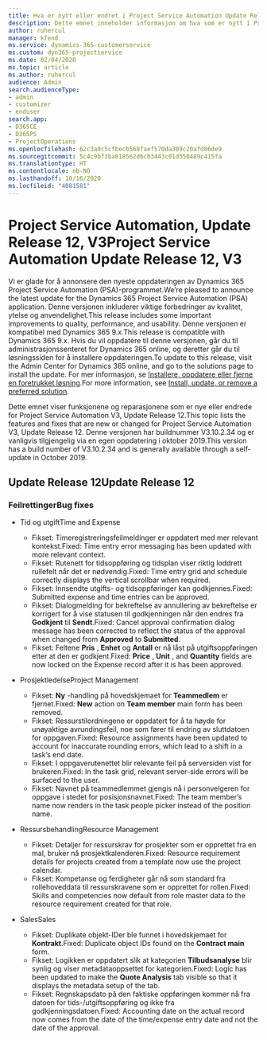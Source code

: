 ```yaml
---
title: Hva er nytt eller endret i Project Service Automation Update Release 12, V3
description: Dette emnet inneholder informasjon om hva som er nytt i Project Service Automation Update Release 12, V3.
author: ruhercul
manager: kfend
ms.service: dynamics-365-customerservice
ms.custom: dyn365-projectservice
ms.date: 02/04/2020
ms.topic: article
ms.author: ruhercul
audience: Admin
search.audienceType:
- admin
- customizer
- enduser
search.app:
- D365CE
- D365PS
- ProjectOperations
ms.openlocfilehash: 62c3a0c5cfbecb568faef570da309c20afd86de9
ms.sourcegitcommit: 5c4c9bf3ba018562d6cb3443c01d550489c415fa
ms.translationtype: HT
ms.contentlocale: nb-NO
ms.lasthandoff: 10/16/2020
ms.locfileid: "4081581"
---
```

# <a name="project-service-automation-update-release-12-v3"></a><span data-ttu-id="84f61-103">Project Service Automation, Update Release 12, V3</span><span class="sxs-lookup"><span data-stu-id="84f61-103">Project Service Automation Update Release 12, V3</span></span>
<span data-ttu-id="84f61-104">Vi er glade for å annonsere den nyeste oppdateringen av Dynamics 365 Project Service Automation (PSA)-programmet.</span><span class="sxs-lookup"><span data-stu-id="84f61-104">We’re pleased to announce the latest update for the Dynamics 365 Project Service Automation (PSA) application.</span></span> <span data-ttu-id="84f61-105">Denne versjonen inkluderer viktige forbedringer av kvalitet, ytelse og anvendelighet.</span><span class="sxs-lookup"><span data-stu-id="84f61-105">This release includes some important improvements to quality, performance, and usability.</span></span> <span data-ttu-id="84f61-106">Denne versjonen er kompatibel med Dynamics 365 9.x.</span><span class="sxs-lookup"><span data-stu-id="84f61-106">This release is compatible with Dynamics 365 9.x.</span></span> <span data-ttu-id="84f61-107">Hvis du vil oppdatere til denne versjonen, går du til administrasjonssenteret for Dynamics 365 online, og deretter går du til løsningssiden for å installere oppdateringen.</span><span class="sxs-lookup"><span data-stu-id="84f61-107">To update to this release, visit the Admin Center for Dynamics 365 online, and go to the solutions page to install the update.</span></span> <span data-ttu-id="84f61-108">For mer informasjon, se [Installere, oppdatere eller fjerne en foretrukket løsning](https://docs.microsoft.com/power-platform/admin/install-remove-preferred-solution).</span><span class="sxs-lookup"><span data-stu-id="84f61-108">For more information, see [Install, update, or remove a preferred solution](https://docs.microsoft.com/power-platform/admin/install-remove-preferred-solution).</span></span>

<span data-ttu-id="84f61-109">Dette emnet viser funksjonene og reparasjonene som er nye eller endrede for Project Service Automation V3, Update Release 12.</span><span class="sxs-lookup"><span data-stu-id="84f61-109">This topic lists the features and fixes that are new or changed for Project Service Automation V3, Update Release 12.</span></span> <span data-ttu-id="84f61-110">Denne versjonen har buildnummer V3.10.2.34 og er vanligvis tilgjengelig via en egen oppdatering i oktober 2019.</span><span class="sxs-lookup"><span data-stu-id="84f61-110">This version has a build number of V3.10.2.34 and is generally available through a self-update in October 2019.</span></span>

## <a name="update-release-12"></a><span data-ttu-id="84f61-111">Update Release 12</span><span class="sxs-lookup"><span data-stu-id="84f61-111">Update Release 12</span></span>

### <a name="bug-fixes"></a><span data-ttu-id="84f61-112">Feilrettinger</span><span class="sxs-lookup"><span data-stu-id="84f61-112">Bug fixes</span></span>

- <span data-ttu-id="84f61-113">Tid og utgift</span><span class="sxs-lookup"><span data-stu-id="84f61-113">Time and Expense</span></span>

    - <span data-ttu-id="84f61-114">Fikset: Timeregistreringsfeilmeldinger er oppdatert med mer relevant kontekst.</span><span class="sxs-lookup"><span data-stu-id="84f61-114">Fixed: Time entry error messaging has been updated with more relevant context.</span></span>
    - <span data-ttu-id="84f61-115">Fikset: Rutenett for tidsoppføring og tidsplan viser riktig loddrett rullefelt når det er nødvendig.</span><span class="sxs-lookup"><span data-stu-id="84f61-115">Fixed: Time entry grid and schedule correctly displays the vertical scrollbar when required.</span></span>
    - <span data-ttu-id="84f61-116">Fikset: Innsendte utgifts- og tidsoppføringer kan godkjennes.</span><span class="sxs-lookup"><span data-stu-id="84f61-116">Fixed: Submitted expense and time entries can be approved.</span></span>
    - <span data-ttu-id="84f61-117">Fikset: Dialogmelding for bekreftelse av annullering av bekreftelse er korrigert for å vise statusen til godkjenningen når den endres fra **Godkjent** til **Sendt**.</span><span class="sxs-lookup"><span data-stu-id="84f61-117">Fixed: Cancel approval confirmation dialog message has been corrected to reflect the status of the approval when changed from **Approved** to **Submitted**.</span></span>
    - <span data-ttu-id="84f61-118">Fikset: Feltene **Pris** , **Enhet** og **Antall** er nå låst på utgiftsoppføringen etter at den er godkjent.</span><span class="sxs-lookup"><span data-stu-id="84f61-118">Fixed: **Price** , **Unit** , and **Quantity** fields are now locked on the Expense record after it is has been approved.</span></span>

- <span data-ttu-id="84f61-119">Prosjektledelse</span><span class="sxs-lookup"><span data-stu-id="84f61-119">Project Management</span></span>

    - <span data-ttu-id="84f61-120">Fikset: **Ny** -handling på hovedskjemaet for **Teammedlem** er fjernet.</span><span class="sxs-lookup"><span data-stu-id="84f61-120">Fixed: **New** action on **Team member** main form has been removed.</span></span>
    - <span data-ttu-id="84f61-121">Fikset: Ressurstilordningene er oppdatert for å ta høyde for unøyaktige avrundingsfeil, noe som fører til endring av sluttdatoen for oppgaven.</span><span class="sxs-lookup"><span data-stu-id="84f61-121">Fixed: Resource assignments have been updated to account for inaccurate rounding errors, which lead to a shift in a task’s end date.</span></span>
    - <span data-ttu-id="84f61-122">Fikset: I oppgaverutenettet blir relevante feil på serversiden vist for brukeren.</span><span class="sxs-lookup"><span data-stu-id="84f61-122">Fixed: In the task grid, relevant server-side errors will be surfaced to the user.</span></span>
    - <span data-ttu-id="84f61-123">Fikset: Navnet på teammedlemmet gjengis nå i personvelgeren for oppgave i stedet for posisjonsnavnet.</span><span class="sxs-lookup"><span data-stu-id="84f61-123">Fixed: The team member’s name now renders in the task people picker instead of the position name.</span></span>

- <span data-ttu-id="84f61-124">Ressursbehandling</span><span class="sxs-lookup"><span data-stu-id="84f61-124">Resource Management</span></span>

    - <span data-ttu-id="84f61-125">Fikset: Detaljer for ressurskrav for prosjekter som er opprettet fra en mal, bruker nå prosjektkalenderen.</span><span class="sxs-lookup"><span data-stu-id="84f61-125">Fixed: Resource requirement details for projects created from a template now use the project calendar.</span></span>
    - <span data-ttu-id="84f61-126">Fikset: Kompetanse og ferdigheter går nå som standard fra rollehoveddata til ressurskravene som er opprettet for rollen.</span><span class="sxs-lookup"><span data-stu-id="84f61-126">Fixed: Skills and competencies now default from role master data to the resource requirement created for that role.</span></span>

- <span data-ttu-id="84f61-127">Sales</span><span class="sxs-lookup"><span data-stu-id="84f61-127">Sales</span></span>

    - <span data-ttu-id="84f61-128">Fikset: Duplikate objekt-IDer ble funnet i hovedskjemaet for **Kontrakt**.</span><span class="sxs-lookup"><span data-stu-id="84f61-128">Fixed: Duplicate object IDs found on the **Contract main** form.</span></span>
    - <span data-ttu-id="84f61-129">Fikset: Logikken er oppdatert slik at kategorien **Tilbudsanalyse** blir synlig og viser metadataoppsettet for kategorien.</span><span class="sxs-lookup"><span data-stu-id="84f61-129">Fixed: Logic has been updated to make the **Quote Analysis** tab visible so that it displays the metadata setup of the tab.</span></span>
    - <span data-ttu-id="84f61-130">Fikset: Regnskapsdato på den faktiske oppføringen kommer nå fra datoen for tids-/utgiftsoppføring og ikke fra godkjenningsdatoen.</span><span class="sxs-lookup"><span data-stu-id="84f61-130">Fixed: Accounting date on the actual record now comes from the date of the time/expense entry date and not the date of the approval.</span></span>

